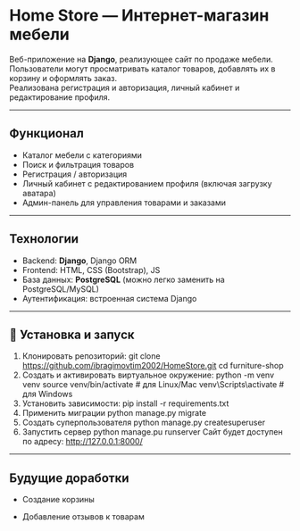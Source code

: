 # Home Store — Интернет-магазин мебели

Веб-приложение на **Django**, реализующее сайт по продаже мебели.  
Пользователи могут просматривать каталог товаров, добавлять их в корзину и оформлять заказ.  
Реализована регистрация и авторизация, личный кабинет и редактирование профиля.

---

## Функционал

- Каталог мебели с категориями  
- Поиск и фильтрация товаров   
- Регистрация / авторизация  
- Личный кабинет с редактированием профиля (включая загрузку аватара)  
- Админ-панель для управления товарами и заказами  

---

## Технологии

- Backend: **Django**, Django ORM  
- Frontend: HTML, CSS (Bootstrap), JS  
- База данных: **PostgreSQL** (можно легко заменить на PostgreSQL/MySQL)  
- Аутентификация: встроенная система Django  

---

## 📂 Установка и запуск

1. Клонировать репозиторий:
   git clone https://github.com/ibragimovtim2002/HomeStore.git
   cd furniture-shop
2. Создать и активировать виртуальное окружение:
   python -m venv venv
   source venv/bin/activate   # для Linux/Mac
  venv\Scripts\activate      # для Windows
3. Установить зависимости:
   pip install -r requirements.txt
4. Применить миграции
   python manage.py migrate
5. Создать суперпользователя
   python manage.py createsuperuser
6. Запустить сервер
   python manage.pu runserver
Сайт будет доступен по адресу: http://127.0.0.1:8000/

---

## Будущие доработки

- Создание корзины

- Добавление отзывов к товарам



